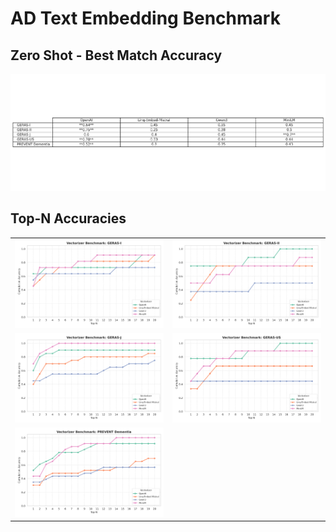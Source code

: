 # AD Text Embedding Benchmark 

## Zero Shot - Best Match Accuracy
![Summary Table](ad-llm-embeddings-benchmark/plots/summary_table.png)

## Top-N Accuracies

<table>
  <tr>
    <td><img src="ad-llm-embeddings-benchmark/plots/GERAS-I.png" alt="Geras I"></td>
    <td><img src="ad-llm-embeddings-benchmark/plots/GERAS-II.png" alt="Geras II"></td>
  </tr>
  <tr>
    <td><img src="ad-llm-embeddings-benchmark/plots/GERAS-J.png" alt="Geras J"></td>
    <td><img src="ad-llm-embeddings-benchmark/plots/GERAS-US.png" alt="GeRAS US"></td>
  </tr>
  <tr>
    <td><img src="ad-llm-embeddings-benchmark/plots/PREVENT Dementia.png" alt="PREVENT Dementia"></td>
  </tr>
</table>




